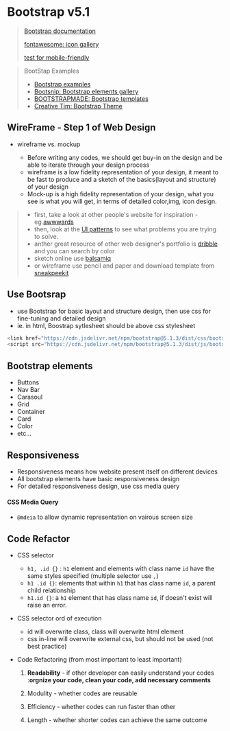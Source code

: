 # Bootstrap v5.1


> [Bootstrap documentation](https://getbootstrap.com/docs/5.1/getting-started/introduction/)
> 
> [fontawesome: icon gallery](https://fontawesome.com/)
> 
> [test for mobile-friendly](https://search.google.com/test/mobile-friendly)

> BootStap Examples
> - [Bootstrap examples](https://getbootstrap.com/docs/5.1/examples/)
> - [Bootsnip: Bootstrap elements gallery](https://bootsnipp.com) 
> - [BOOTSTRAPMADE: Bootstrap templates](https://bootstrapmade.com/)
> - [Creative Tim: Bootstrap Theme](https://www.creative-tim.com/bootstrap-themes/free)


## WireFrame - Step 1 of Web Design

- wireframe vs. mockup

  - Before writing any codes, we should get buy-in on the design and be able to iterate through your design process
  - wireframe is a low fidelity representation of your design, it meant to be fast to produce and a sketch of the basics(layout and structure) of your design
  - Mock-up is a high fidelity representation of your design, what you see is what you will get, in terms of detailed color,img, icon design.

> - first, take a look at other people's website for inspiration - eg.[awwwards](https://www.awwwards.com/websites/com/)
> - then, look at the [UI patterns](https://ui-patterns.com/patterns) to see what problems you are trying to solve.
> - anther great resource of other web designer's portfolio is [dribble](https://dribbble.com/search/website) and you can search by color
> - sketch online use [balsamiq](https://balsamiq.com/wireframes/)
> - or wireframe use pencil and paper and download template from [sneakpeekit](https://sneakpeekit.com)

## Use Bootsrap

- use Bootstrap for basic layout and structure design, then use css for fine-tuning and detailed design
- ie. in html, Boostrap sytlesheet should be above css stylesheet


```js
<link href="https://cdn.jsdelivr.net/npm/bootstrap@5.1.3/dist/css/bootstrap.min.css" rel="stylesheet" integrity="sha384-1BmE4kWBq78iYhFldvKuhfTAU6auU8tT94WrHftjDbrCEXSU1oBoqyl2QvZ6jIW3" crossorigin="anonymous">
<script src="https://cdn.jsdelivr.net/npm/bootstrap@5.1.3/dist/js/bootstrap.bundle.min.js" integrity="sha384-ka7Sk0Gln4gmtz2MlQnikT1wXgYsOg+OMhuP+IlRH9sENBO0LRn5q+8nbTov4+1p" crossorigin="anonymous"></script>
```

## Bootstrap elements

- Buttons
- Nav Bar
- Carasoul
- Grid
- Container
- Card
- Color
- etc...


## Responsiveness

- Responsiveness means how website present itself on different devices
- All bootstrap elements have basic responsiveness design
- For detailed responsiveness design, use css media query

#### CSS Media Query

- `@mdeia` to allow dynamic representation on vairous screen size


## Code Refactor

- CSS selector

  - `h1, .id {}` : `h1` element and elements with class name `id` have the same styles specified (multiple selector use `,`)
  - `h1 .id {}`: elements that within `h1` that has class name `id`, a parent child relationship
  - `h1.id {}`: a `h1` element that has class name `id`, if doesn't exist will raise an error.


- CSS selector ord of execution

  - id will overwrite class, class will overwrite html element
  - css in-line will overwrite external css, but should not be used (not best practice)


- Code Refactoring (from most important to least important)

  1. **Readability** - if other developer can easily understand your codes :**orgnize your code, clean your code, add necessary comments**

  2. Modulity - whether codes are reusable
  3. Efficiency - whether codes can run faster than other
  4. Length - whether shorter codes can achieve the same outcome







